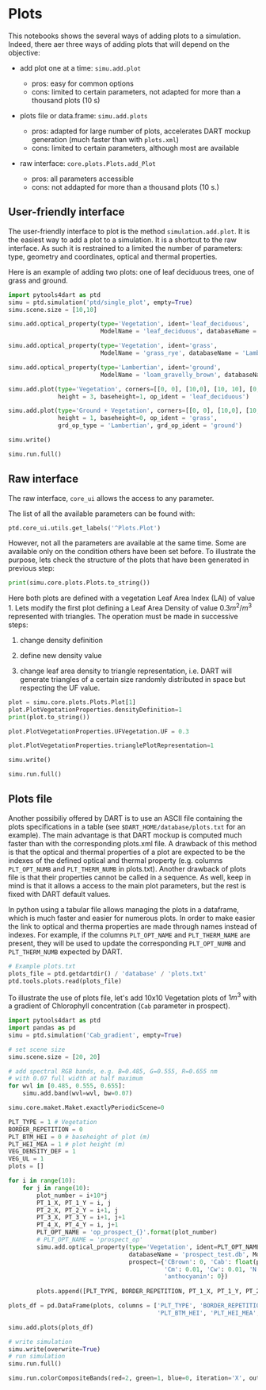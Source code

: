 # Plots

This notebooks shows the several ways of adding plots to a simulation. Indeed,
there aer three ways of adding plots that will depend on the objective:
  - add plot one at a time: `simu.add.plot`
    - pros: easy for common options
    - cons: limited to certain parameters, not adapted for more than a thousand plots (10 s)
		
  - plots file or data.frame: `simu.add.plots`
    - pros: adapted for large number of plots, accelerates DART mockup generation (much faster than with `plots.xml`)
    - cons: limited to certain parameters, although most are available

  - raw interface: `core.plots.Plots.add_Plot`
    - pros: all parameters accessible
    - cons: not addapted for more than a thousand plots (10 s.)



## User-friendly interface

The user-friendly
interface to plot is the method `simulation.add.plot`. It is the easiest way to
add a plot to a simulation. It is a shortcut to the raw interface. As such it is
restrained to a limited the number of parameters: type, geometry and
coordinates, optical and thermal properties. 

Here is an example of adding two
plots: one of leaf deciduous trees, one of grass and ground.

```python
import pytools4dart as ptd
simu = ptd.simulation('ptd/single_plot', empty=True)
simu.scene.size = [10,10]

simu.add.optical_property(type='Vegetation', ident='leaf_deciduous', 
                          ModelName = 'leaf_deciduous', databaseName = 'Lambertian_vegetation.db')

simu.add.optical_property(type='Vegetation', ident='grass', 
                          ModelName = 'grass_rye', databaseName = 'Lambertian_vegetation.db')

simu.add.optical_property(type='Lambertian', ident='ground', 
                          ModelName = 'loam_gravelly_brown', databaseName = 'Lambertian_mineral.db')

simu.add.plot(type='Vegetation', corners=[[0, 0], [10,0], [10, 10], [0, 10]],
              height = 3, baseheight=1, op_ident = 'leaf_deciduous')

simu.add.plot(type='Ground + Vegetation', corners=[[0, 0], [10,0], [10, 10], [0, 10]],
              height = 1, baseheight=0, op_ident = 'grass',
              grd_op_type = 'Lambertian', grd_op_ident = 'ground')

simu.write()

simu.run.full()

```

## Raw interface

The raw interface, `core_ui` allows the access
to any parameter. 

The list of all the available parameters can be found with:

```python
ptd.core_ui.utils.get_labels('^Plots.Plot')
```

However, not all the parameters are available at the same time. Some are
available only on the condition others have been set before. To illustrate the
purpose, lets check the structure of the plots that have been generated in
previous step:

```python
print(simu.core.plots.Plots.to_string())
```

Here both plots are defined with a vegetation Leaf Area Index (LAI) of value 1.
Lets modify the first plot defining a Leaf Area Density of value $0.3 m^2/m^3$
represented with triangles. The operation must be made in successive steps:

1. change density definition

2. define new density value

3. change leaf area density to triangle representation,
i.e. DART will generate triangles of a
certain size randomly distributed in space but respecting the UF value.

```python
plot = simu.core.plots.Plots.Plot[1]
plot.PlotVegetationProperties.densityDefinition=1
print(plot.to_string())

plot.PlotVegetationProperties.UFVegetation.UF = 0.3

plot.PlotVegetationProperties.trianglePlotRepresentation=1

simu.write()

simu.run.full()
```

## Plots file


Another possibiliy offered by DART is to use an ASCII
file containing the plots specifications in a table (see
`$DART_HOME/database/plots.txt` for an example). The main advantage is that DART
mockup is computed much faster than with the corresponding plots.xml file. A
drawback of this method is that the optical and thermal properties of a plot are
expected to be the indexes of the defined optical and thermal property (e.g.
columns `PLT_OPT_NUMB` and `PLT_THERM_NUMB` in plots.txt). Another drawback of
plots file is that their properties cannot be called in a sequence. As well,
keep in mind is that it allows a access to the main plot parameters, but the
rest is fixed with DART default values.

In python using a tabular file allows
managing the plots in a dataframe, which is much faster and easier for numerous
plots. In order to make easier the link to optical and therma properties are
made through names instead of indexes. For example, if the columns
`PLT_OPT_NAME` and `PLT_THERM_NAME` are present, they will be used to update the
corresponding `PLT_OPT_NUMB` and `PLT_THERM_NUMB` expected by DART.

```python
# Example plots.txt
plots_file = ptd.getdartdir() / 'database' / 'plots.txt'
ptd.tools.plots.read(plots_file)

```

To illustrate the use of plots file, let's add 10x10 Vegetation plots of $1m^3$
with a gradient of Chlorophyll concentration (`Cab` parameter in prospect).

```python
import pytools4dart as ptd
import pandas as pd
simu = ptd.simulation('Cab_gradient', empty=True)

# set scene size
simu.scene.size = [20, 20]

# add spectral RGB bands, e.g. B=0.485, G=0.555, R=0.655 nm
# with 0.07 full width at half maximum
for wvl in [0.485, 0.555, 0.655]:
    simu.add.band(wvl=wvl, bw=0.07)

simu.core.maket.Maket.exactlyPeriodicScene=0

PLT_TYPE = 1 # Vegetation
BORDER_REPETITION = 0
PLT_BTM_HEI = 0 # baseheight of plot (m)
PLT_HEI_MEA = 1 # plot height (m)
VEG_DENSITY_DEF = 1
VEG_UL = 1
plots = []

for i in range(10):
    for j in range(10):
        plot_number = i+10*j
        PT_1_X, PT_1_Y = i, j
        PT_2_X, PT_2_Y = i+1, j
        PT_3_X, PT_3_Y = i+1, j+1
        PT_4_X, PT_4_Y = i, j+1
        PLT_OPT_NAME = 'op_prospect_{}'.format(plot_number)
        # PLT_OPT_NAME = 'prospect_op'
        simu.add.optical_property(type='Vegetation', ident=PLT_OPT_NAME,
                                  databaseName = 'prospect_test.db', ModelName='', 
                                  prospect={'CBrown': 0, 'Cab': float(plot_number)/2, 'Car': 5,
                                            'Cm': 0.01, 'Cw': 0.01, 'N': 1.8,
                                            'anthocyanin': 0})
        
        plots.append([PLT_TYPE, BORDER_REPETITION, PT_1_X, PT_1_Y, PT_2_X, PT_2_Y, PT_3_X, PT_3_Y, PT_4_X, PT_4_Y, PLT_BTM_HEI, PLT_HEI_MEA, PLT_OPT_NAME])

plots_df = pd.DataFrame(plots, columns = ['PLT_TYPE', 'BORDER_REPETITION', 'PT_1_X', 'PT_1_Y', 'PT_2_X', 'PT_2_Y', 'PT_3_X', 'PT_3_Y', 'PT_4_X', 'PT_4_Y', 
                                          'PLT_BTM_HEI', 'PLT_HEI_MEA', 'PLT_OPT_NAME'])

simu.add.plots(plots_df)

# write simulation
simu.write(overwrite=True)
# run simulation
simu.run.full()

simu.run.colorCompositeBands(red=2, green=1, blue=0, iteration='X', outdir='rgb')

```
